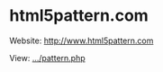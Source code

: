 html5pattern.com
================

Website: http://www.html5pattern.com

View: [.../pattern.php](https://github.com/dipser/html5pattern.com/blob/master/html5pattern/php/pattern.php)
